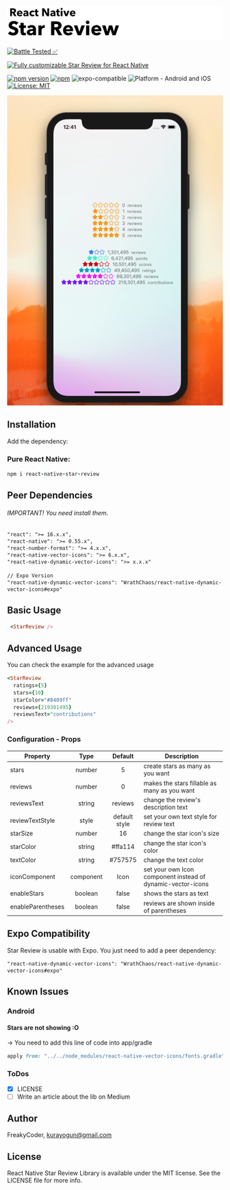<img alt="React Native Star Review" src="https://github.com/WrathChaos/react-native-star-review/blob/master/assets/logo.png" width="1050"/>


[![Battle Tested ✅](https://img.shields.io/badge/-Battle--Tested%20%E2%9C%85-03666e?style=for-the-badge)](https://github.com/WrathChaos/react-native-star-review)


[![Fully customizable Star Review for React Native](https://img.shields.io/badge/-Fully%20customizable%20Star%20Review%20for%20React%20Native-lightgrey?style=for-the-badge)](https://github.com/WrathChaos/react-native-star-review)


[![npm version](https://img.shields.io/npm/v/react-native-star-review.svg?style=for-the-badge)](https://www.npmjs.com/package/react-native-star-review)
[![npm](https://img.shields.io/npm/dt/react-native-star-review.svg?style=for-the-badge)](https://www.npmjs.com/package/react-native-star-review)
![expo-compatible](https://img.shields.io/badge/Expo-compatible-9cf.svg?style=for-the-badge)
![Platform - Android and iOS](https://img.shields.io/badge/platform-Android%20%7C%20iOS-blue.svg?style=for-the-badge)
[![License: MIT](https://img.shields.io/badge/License-MIT-green.svg?style=for-the-badge)](https://opensource.org/licenses/MIT)

<p align="center">
<img alt="React Native Star Review" src="https://github.com/WrathChaos/react-native-star-review/blob/master/assets/Screenshots/example.png" />
</p>

## Installation

Add the dependency:

### Pure React Native:

```ruby
npm i react-native-star-review
```

## Peer Dependencies

###### IMPORTANT! You need install them.

```
"react": ">= 16.x.x",
"react-native": ">= 0.55.x",
"react-number-format": ">= 4.x.x",
"react-native-vector-icons": ">= 6.x.x",
"react-native-dynamic-vector-icons": ">= x.x.x"

// Expo Version
"react-native-dynamic-vector-icons": "WrathChaos/react-native-dynamic-vector-icons#expo"
```

## Basic Usage

```ruby
 <StarReview />
```

## Advanced Usage

You can check the example for the advanced usage

```ruby
<StarReview
  ratings={5}
  stars={10}
  starColor="#8409ff"
  reviews={219301495}
  reviewsText="contributions"
/>
```

### Configuration - Props

| Property          |   Type    |    Default    | Description                                                 |
| ----------------- | :-------: | :-----------: | ----------------------------------------------------------- |
| stars             |  number   |       5       | create stars as many as you want                            |
| reviews           |  number   |       0       | makes the stars fillable as many as you want                |
| reviewsText       |  string   |    reviews    | change the review's description text                        |
| reviewTextStyle   |   style   | default style | set your own text style for review text                     |
| starSize          |  number   |      16       | change the star icon's size                                 |
| starColor         |  string   |    #ffa114    | change the star icon's color                                |
| textColor         |  string   |    #757575    | change the text color                                       |
| iconComponent     | component |     Icon      | set your own Icon component instead of dynamic-vector-icons |
| enableStars       |  boolean  |     false     | shows the stars as text                                     |
| enableParentheses |  boolean  |     false     | reviews are shown inside of parentheses                     |

## Expo Compatibility

Star Review is usable with Expo. You just need to add a peer dependency:

```
"react-native-dynamic-vector-icons": "WrathChaos/react-native-dynamic-vector-icons#expo"
```

## Known Issues

### Android

#### Stars are not showing :O

-> You need to add this line of code into app/gradle

```ruby
apply from: "../../node_modules/react-native-vector-icons/fonts.gradle"
```

### ToDos

- [x] LICENSE
- [ ] Write an article about the lib on Medium

## Author

FreakyCoder, kurayogun@gmail.com

## License

React Native Star Review Library is available under the MIT license. See the LICENSE file for more info.
